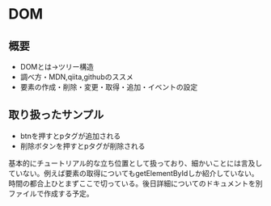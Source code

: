 # DOM
## 概要
- DOMとは→ツリー構造
- 調べ方・MDN,qiita,githubのススメ
- 要素の作成・削除・変更・取得・追加・イベントの設定

## 取り扱ったサンプル
- btnを押すとpタグが追加される
- 削除ボタンを押すとpタグが削除される

基本的にチュートリアル的な立ち位置として扱っており、細かいことには言及していない。例えば要素の取得についてもgetElementByIdしか紹介していない。時間の都合上ひとまずここで切っている。後日詳細についてのドキュメントを別ファイルで作成する予定。

